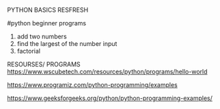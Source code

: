 PYTHON BASICS RESFRESH 

#python beginner programs
1. add two numbers
2. find the largest of the number input
3. factorial

RESOURSES/ PROGRAMS
https://www.wscubetech.com/resources/python/programs/hello-world


https://www.programiz.com/python-programming/examples


https://www.geeksforgeeks.org/python/python-programming-examples/
